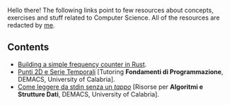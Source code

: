 Hello there! The following links point to few resources about concepts, exercises and stuff related to Computer Science. All of the resources are redacted by [me](http://www.francescocauteruccio.info).

## Contents

- [Building a simple frequency counter in Rust](rust/simple-counter/README.md).
- [Punti 2D e Serie Temporali](fondamenti/ex/timeseries/README.md) [Tutoring **Fondamenti di Programmazione**, DEMACS, University of Calabria].
- [Come leggere da stdin senza un _tappo_](asd/read/README.md) [Risorse per **Algoritmi e Strutture Dati**, DEMACS, University of Calabria].